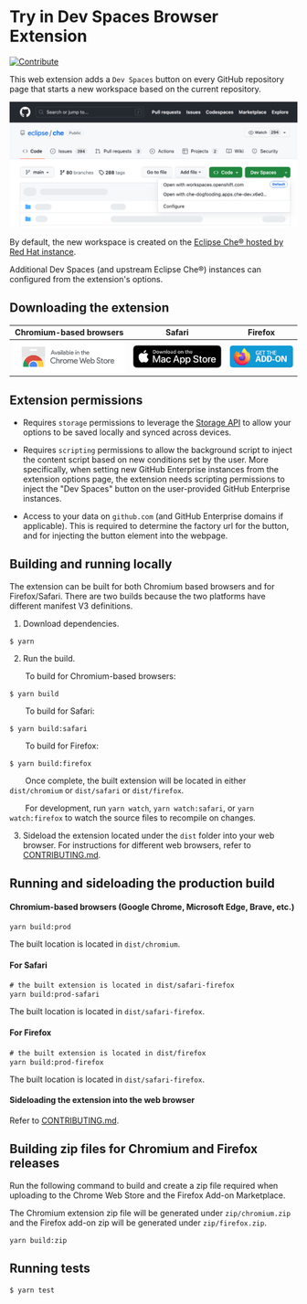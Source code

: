 # Try in Dev Spaces Browser Extension
[![Contribute](https://www.eclipse.org/che/contribute.svg)](https://workspaces.openshift.com#https://github.com/redhat-developer/try-in-dev-spaces-browser-extension)

This web extension adds a `Dev Spaces` button on every GitHub repository page that starts a new workspace based on the current repository.

![GitHub button example](./images/readme/github-button-example.png)

By default, the new workspace is created on the [Eclipse Che® hosted by Red Hat instance](https://developers.redhat.com/developer-sandbox/ide).

Additional Dev Spaces (and upstream Eclipse Che®) instances can configured from the extension's options.

## Downloading the extension

Chromium-based browsers             |  Safari |  Firefox
:-------------------------:|:-------------------------:|:-------------------------:
<a href="https://chrome.google.com/webstore/detail/try-in-dev-spaces/gbookaeilomckmoofeocnkfidfeendan"><img src="./images/readme/chrome-button.png" width="200" /></a> |  <a href="https://apps.apple.com/us/app/try-in-dev-spaces/id6446597744"><img src="./images/readme/safari-button.png" width="160" /></a> | <a href="https://addons.mozilla.org/en-US/firefox/addon/try-in-dev-spaces"><img src="./images/readme/firefox-button.png" width="115" /></a>

## Extension permissions

 - Requires `storage` permissions to leverage the [Storage API](https://developer.chrome.com/docs/extensions/reference/storage/) to allow your options to be saved locally and synced across devices.

 - Requires `scripting` permissions to allow the background script to inject the content script based on new conditions set by the user. More specifically, when setting new GitHub Enterprise instances from the extension options page, the extension needs scripting permissions to inject the "Dev Spaces" button on the user-provided GitHub Enterprise instances.

 - Access to your data on `github.com` (and GitHub Enterprise domains if applicable). This is required to determine the factory url for the button, and for injecting the button element into the webpage.

## Building and running locally

The extension can be built for both Chromium based browsers and for Firefox/Safari.
There are two builds because the two platforms have different manifest V3 definitions.

1. Download dependencies.
```
$ yarn
```

2. Run the build.

&nbsp;&nbsp;&nbsp;&nbsp;&nbsp;&nbsp;
To build for Chromium-based browsers:
```
$ yarn build
```
&nbsp;&nbsp;&nbsp;&nbsp;&nbsp;&nbsp;
To build for Safari:
```
$ yarn build:safari
```
&nbsp;&nbsp;&nbsp;&nbsp;&nbsp;&nbsp;
To build for Firefox:
```
$ yarn build:firefox
```
&nbsp;&nbsp;&nbsp;&nbsp;&nbsp;&nbsp;
Once complete, the built extension will be located in either `dist/chromium` or `dist/safari` or `dist/firefox`.

&nbsp;&nbsp;&nbsp;&nbsp;&nbsp;&nbsp;
For development, run `yarn watch`, `yarn watch:safari`, or `yarn watch:firefox` to watch the source files to recompile on changes.

3. Sideload the extension located under the `dist` folder into your web browser.
For instructions for different web browsers, refer to [CONTRIBUTING.md](./CONTRIBUTING.md).

## Running and sideloading the production build

#### Chromium-based browsers (Google Chrome, Microsoft Edge, Brave, etc.)
```
yarn build:prod
```
The built location is located in `dist/chromium`.

#### For Safari
```
# the built extension is located in dist/safari-firefox
yarn build:prod-safari
```
The built location is located in `dist/safari-firefox`.

#### For Firefox
```
# the built extension is located in dist/firefox
yarn build:prod-firefox
```
The built location is located in `dist/safari-firefox`.

#### Sideloading the extension into the web browser
Refer to [CONTRIBUTING.md](./CONTRIBUTING.md).

## Building zip files for Chromium and Firefox releases
Run the following command to build and create a zip file required when uploading to the Chrome Web Store and the Firefox Add-on Marketplace.

The Chromium extension zip file will be generated under `zip/chromium.zip` and the Firefox add-on zip will be generated under `zip/firefox.zip`.
```
yarn build:zip
```

## Running tests
```
$ yarn test
```
